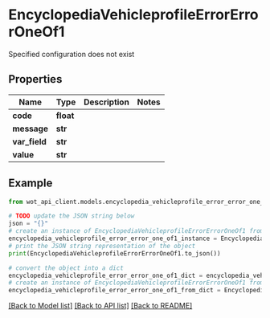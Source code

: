# EncyclopediaVehicleprofileErrorErrorOneOf1

Specified configuration does not exist

## Properties

Name | Type | Description | Notes
------------ | ------------- | ------------- | -------------
**code** | **float** |  | 
**message** | **str** |  | 
**var_field** | **str** |  | 
**value** | **str** |  | 

## Example

```python
from wot_api_client.models.encyclopedia_vehicleprofile_error_error_one_of1 import EncyclopediaVehicleprofileErrorErrorOneOf1

# TODO update the JSON string below
json = "{}"
# create an instance of EncyclopediaVehicleprofileErrorErrorOneOf1 from a JSON string
encyclopedia_vehicleprofile_error_error_one_of1_instance = EncyclopediaVehicleprofileErrorErrorOneOf1.from_json(json)
# print the JSON string representation of the object
print(EncyclopediaVehicleprofileErrorErrorOneOf1.to_json())

# convert the object into a dict
encyclopedia_vehicleprofile_error_error_one_of1_dict = encyclopedia_vehicleprofile_error_error_one_of1_instance.to_dict()
# create an instance of EncyclopediaVehicleprofileErrorErrorOneOf1 from a dict
encyclopedia_vehicleprofile_error_error_one_of1_from_dict = EncyclopediaVehicleprofileErrorErrorOneOf1.from_dict(encyclopedia_vehicleprofile_error_error_one_of1_dict)
```
[[Back to Model list]](../README.md#documentation-for-models) [[Back to API list]](../README.md#documentation-for-api-endpoints) [[Back to README]](../README.md)


